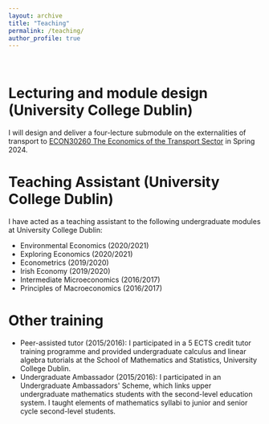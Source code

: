 ```yaml
---
layout: archive
title: "Teaching"
permalink: /teaching/
author_profile: true
---
```


&nbsp;
&nbsp;
&nbsp;
&nbsp;
&nbsp;


# Lecturing and module design (University College Dublin)
I will design and deliver a four-lecture submodule on the externalities of transport to [ECON30260 The Economics of the Transport Sector](https://hub.ucd.ie/usis/!W_HU_MENU.P_PUBLISH?p_tag=MODULE&MODULE=ECON30260) in Spring 2024.

# Teaching Assistant (University College Dublin)
I have acted as a teaching assistant to the following undergraduate modules at University College Dublin:

- Environmental Economics (2020/2021)
- Exploring Economics (2020/2021)
- Econometrics (2019/2020)
- Irish Economy (2019/2020)
- Intermediate Microeconomics (2016/2017)
- Principles of Macroeconomics (2016/2017)

# Other training 
- Peer-assisted tutor (2015/2016): I participated in a 5 ECTS credit tutor training programme and provided undergraduate calculus and linear algebra tutorials at the School of Mathematics and Statistics, University College Dublin.
- Undergraduate Ambassador (2015/2016): I participated in an Undergraduate Ambassadors' Scheme, which links upper undergraduate mathematics students with the second-level education system. I taught elements of mathematics syllabi to junior and senior cycle second-level students.